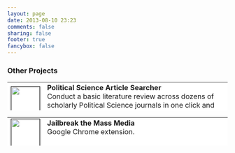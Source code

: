 ```yaml
---
layout: page
date: 2013-08-10 23:23
comments: false
sharing: false
footer: true
fancybox: false
---
```

### Other Projects

<table style="background-color:white; border:0px" width="700" height="65">
	<tr>
		<td><a href="http://jmrphy.net/poli_sci_searcher/"><img style="border:1px solid black" src="https://farm4.staticflickr.com/3924/15048202349_91226b6d8d_s.jpg" width="65" height="65" border="1" bordercolor="black"></a></td>
		<td align="left" valign="top" width="600">
		<b>Political Science Article Searcher</b><br>
		Conduct a basic literature review across dozens of scholarly Political Science journals in one click and three new browser tabs.
		</td>
	</tr>
</table>

<table style="background-color:white; border:0px" width="700" height="65">
	<tr>
		<td><a href="http://jmrphy.net/jailbreak_the_mass_media/"><img style="border:1px solid black" src="https://farm4.staticflickr.com/3888/15048389008_d0278b6fa7_s.jpg" width="65" height="65" border="1" bordercolor="black"></a></td>
		<td align="left" valign="top" width="600">
		<b>Jailbreak the Mass Media</b><br>
		Google Chrome extension.
		</td>
	</tr>
</table>
